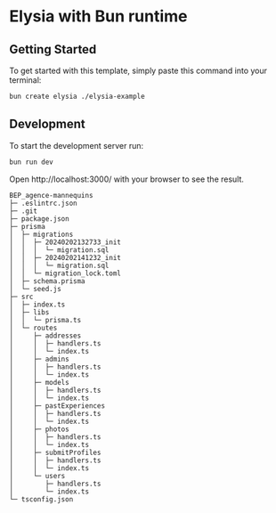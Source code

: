 # Elysia with Bun runtime

## Getting Started

To get started with this template, simply paste this command into your terminal:

```bash
bun create elysia ./elysia-example
```

## Development

To start the development server run:

```bash
bun run dev
```

Open http://localhost:3000/ with your browser to see the result.

```
BEP_agence-mannequins
├─ .eslintrc.json
├─ .git
├─ package.json
├─ prisma
│  ├─ migrations
│  │  ├─ 20240202132733_init
│  │  │  └─ migration.sql
│  │  ├─ 20240202141232_init
│  │  │  └─ migration.sql
│  │  └─ migration_lock.toml
│  ├─ schema.prisma
│  └─ seed.js
├─ src
│  ├─ index.ts
│  ├─ libs
│  │  └─ prisma.ts
│  └─ routes
│     ├─ addresses
│     │  ├─ handlers.ts
│     │  └─ index.ts
│     ├─ admins
│     │  ├─ handlers.ts
│     │  └─ index.ts
│     ├─ models
│     │  ├─ handlers.ts
│     │  └─ index.ts
│     ├─ pastExperiences
│     │  ├─ handlers.ts
│     │  └─ index.ts
│     ├─ photos
│     │  ├─ handlers.ts
│     │  └─ index.ts
│     ├─ submitProfiles
│     │  ├─ handlers.ts
│     │  └─ index.ts
│     └─ users
│        ├─ handlers.ts
│        └─ index.ts
└─ tsconfig.json

```
